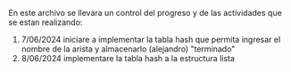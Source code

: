 En este archivo se llevara un control del progreso y de las actividades que se estan realizando:
1) 7/06/2024 iniciare a implementar la tabla hash que permita ingresar el nombre de la arista y almacenarlo (alejandro) "terminado"
2) 8/06/2024 implementare la tabla hash a la estructura lista